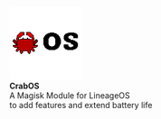 ![CrabOS Logo](logo.png)  
**CrabOS**  
A Magisk Module for LineageOS  
to add features and extend battery life